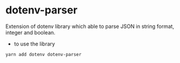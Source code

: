 # dotenv-parser
Extension of dotenv library which able to parse JSON in string format, integer and boolean.
- to use the library
````
yarn add dotenv dotenv-parser 
````